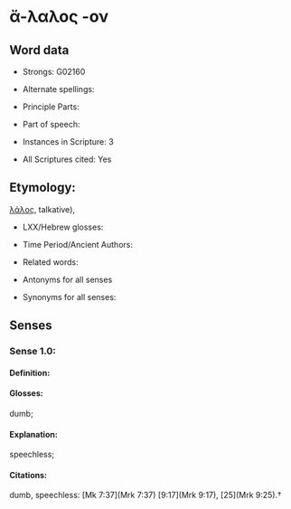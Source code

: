 # ἄ-λαλος -ον

<!-- Status: S2=NeedsEdits -->
<!-- Lexica used for edits:   -->

## Word data

* Strongs: G02160

* Alternate spellings:



* Principle Parts: 


* Part of speech: 


* Instances in Scripture: 3

* All Scriptures cited: Yes

## Etymology: 

[λάλος](), talkative), 

* LXX/Hebrew glosses: 


* Time Period/Ancient Authors: 


* Related words: 

* Antonyms for all senses

* Synonyms for all senses: 


## Senses 


### Sense  1.0: 

#### Definition: 

#### Glosses: 

dumb; 

#### Explanation: 

speechless; 

#### Citations: 

dumb, speechless: [Mk 7:37](Mrk 7:37) [9:17](Mrk 9:17), [25](Mrk 9:25).†
